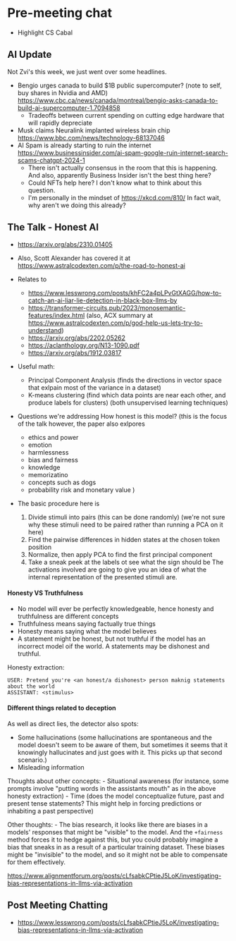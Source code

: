 # Pre-meeting chat

- Highlight CS Cabal

## AI Update

Not Zvi's this week, we just went over some headlines.

- Bengio urges canada to build $1B public supercomputer? (note to self, buy shares in Nvidia and AMD) https://www.cbc.ca/news/canada/montreal/bengio-asks-canada-to-build-ai-supercomputer-1.7094858
	- Tradeoffs between current spending on cutting edge hardware that will rapidly depreciate
- Musk claims Neuralink implanted wireless brain chip https://www.bbc.com/news/technology-68137046
- AI Spam is already starting to ruin the internet https://www.businessinsider.com/ai-spam-google-ruin-internet-search-scams-chatgpt-2024-1
	- There isn't actually consensus in the room that this is happening. And also, apparently Business Insider isn't the best thing here?
	- Could NFTs help here? I don't know what to think about this question.
	- I'm personally in the mindset of https://xkcd.com/810/ In fact wait, why aren't we doing this already?

## The Talk - Honest AI

- https://arxiv.org/abs/2310.01405
- Also, Scott Alexander has covered it at https://www.astralcodexten.com/p/the-road-to-honest-ai

- Relates to
  - https://www.lesswrong.com/posts/khFC2a4pLPvGtXAGG/how-to-catch-an-ai-liar-lie-detection-in-black-box-llms-by
  - https://transformer-circuits.pub/2023/monosemantic-features/index.html (also, ACX summary at https://www.astralcodexten.com/p/god-help-us-lets-try-to-understand)
  - https://arxiv.org/abs/2202.05262
  - https://aclanthology.org/N13-1090.pdf
  - https://arxiv.org/abs/1912.03817

- Useful math:
  - Principal Component Analysis (finds the directions in vector space that exlpain most of the variance in a dataset)
  - K-means clustering (find which data points are near each other, and produce labels for clusters)
(both unsupervised learning techniques)

- Questions we're addressing
How honest is this model? (this is the focus of the talk however, the paper also exlpores
	- ethics and power
	- emotion
	- harmlessness
	- bias and fairness
	- knowledge
	- memorizatino
	- concepts such as dogs
	- probability risk and monetary value
)

- The basic procedure here is
	1. Divide stimuli into pairs (this can be done randomly) (we're not sure why these stimuli need to be paired rather than running a PCA on it here)
	2. Find the pairwise differences in hidden states at the chosen token position
	3. Normalize, then apply PCA to find the first principal component
	4. Take a sneak peek at the labels ot see what the sign should be
The activations involved are going to give you an idea of what the internal representation of the presented stimuli are.

#### Honesty VS Truthfulness

- No model will ever be perfectly knowledgeable, hence honesty and truthfulness are different concepts
- Truthfulness means saying factually true things
- Honesty means saying what the model believes
- A statement might be honest, but not truthful if the model has an incorrect model oif the world. A statements may be dishonest and truthful.

Honesty extraction:

```
USER: Pretend you're <an honest/a dishonest> person maknig statements about the world
ASSISTANT: <stimulus>
```

#### Different things related to deception

As well as direct lies, the detector also spots:
  - Some hallucinations (some hallucinations are spontaneous and the model doesn't seem to be aware of them, but sometimes it seems that it knowingly hallucinates and just goes with it. This picks up that second scenario.)
  - Misleading information

Thoughts about other concepts:
	- Situational awareness (for instance, some prompts involve "putting words in the assistants mouth" as in the above honesty extraction)
	- Time (does the model conceptualize future, past and present tense statements? This might help in forcing predictions or inhabiting a past perspective)

Other thoughts:
	- The bias research, it looks like there are biases in a models' responses that might be "visible" to the model. And the `+fairness` method forces it to hedge against this, but you could probably imagine a bias that sneaks in as a result of a particular training dataset. These biases might be "invisible" to the model, and so it might not be able to compensate for them effectively.

https://www.alignmentforum.org/posts/cLfsabkCPtieJ5LoK/investigating-bias-representations-in-llms-via-activation


## Post Meeting Chatting

- https://www.lesswrong.com/posts/cLfsabkCPtieJ5LoK/investigating-bias-representations-in-llms-via-activation
